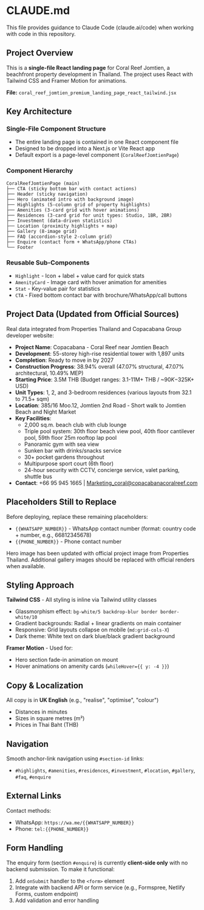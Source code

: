 # CLAUDE.md

This file provides guidance to Claude Code (claude.ai/code) when working with code in this repository.

## Project Overview

This is a **single-file React landing page** for Coral Reef Jomtien, a beachfront property development in Thailand. The project uses React with Tailwind CSS and Framer Motion for animations.

**File:** `coral_reef_jomtien_premium_landing_page_react_tailwind.jsx`

## Key Architecture

### Single-File Component Structure
- The entire landing page is contained in one React component file
- Designed to be dropped into a Next.js or Vite React app
- Default export is a page-level component (`CoralReefJomtienPage`)

### Component Hierarchy
```
CoralReefJomtienPage (main)
├── CTA (sticky bottom bar with contact actions)
├── Header (sticky navigation)
├── Hero (animated intro with background image)
├── Highlights (5-column grid of property highlights)
├── Amenities (3-card grid with hover animations)
├── Residences (3-card grid for unit types: Studio, 1BR, 2BR)
├── Investment (data-driven statistics)
├── Location (proximity highlights + map)
├── Gallery (8-image grid)
├── FAQ (accordion-style 2-column grid)
├── Enquire (contact form + WhatsApp/phone CTAs)
└── Footer
```

### Reusable Sub-Components
- `Highlight` - Icon + label + value card for quick stats
- `AmenityCard` - Image card with hover animation for amenities
- `Stat` - Key-value pair for statistics
- `CTA` - Fixed bottom contact bar with brochure/WhatsApp/call buttons

## Project Data (Updated from Official Sources)

Real data integrated from Properties Thailand and Copacabana Group developer website:
- **Project Name**: Copacabana - Coral Reef near Jomtien Beach
- **Development**: 55-storey high-rise residential tower with 1,897 units
- **Completion**: Ready to move in by 2027
- **Construction Progress**: 38.94% overall (47.07% structural, 47.07% architectural, 10.49% MEP)
- **Starting Price**: 3.5M THB (Budget ranges: 3.1-11M+ THB / ~$90K-$325K+ USD)
- **Unit Types**: 1, 2, and 3-bedroom residences (various layouts from 32.1 to 71.5+ sqm)
- **Location**: 385/16 Moo.12, Jomtien 2nd Road - Short walk to Jomtien Beach and Night Market
- **Key Facilities**:
  - 2,000 sq.m. beach club with club lounge
  - Triple pool system: 30th floor beach view pool, 40th floor cantilever pool, 59th floor 25m rooftop lap pool
  - Panoramic gym with sea view
  - Sunken bar with drinks/snacks service
  - 30+ pocket gardens throughout
  - Multipurpose sport court (6th floor)
  - 24-hour security with CCTV, concierge service, valet parking, shuttle bus
- **Contact**: +66 95 945 1665 | Marketing_coral@copacabanacoralreef.com

## Placeholders Still to Replace

Before deploying, replace these remaining placeholders:
- `{{WHATSAPP_NUMBER}}` - WhatsApp contact number (format: country code + number, e.g., 66812345678)
- `{{PHONE_NUMBER}}` - Phone contact number

Hero image has been updated with official project image from Properties Thailand. Additional gallery images should be replaced with official renders when available.

## Styling Approach

**Tailwind CSS** - All styling is inline via Tailwind utility classes
- Glassmorphism effect: `bg-white/5 backdrop-blur border border-white/10`
- Gradient backgrounds: Radial + linear gradients on main container
- Responsive: Grid layouts collapse on mobile (`md:grid-cols-X`)
- Dark theme: White text on dark blue/black gradient background

**Framer Motion** - Used for:
- Hero section fade-in animation on mount
- Hover animations on amenity cards (`whileHover={{ y: -4 }}`)

## Copy & Localization

All copy is in **UK English** (e.g., "realise", "optimise", "colour")
- Distances in minutes
- Sizes in square metres (m²)
- Prices in Thai Baht (THB)

## Navigation

Smooth anchor-link navigation using `#section-id` links:
- `#highlights`, `#amenities`, `#residences`, `#investment`, `#location`, `#gallery`, `#faq`, `#enquire`

## External Links

Contact methods:
- WhatsApp: `https://wa.me/{{WHATSAPP_NUMBER}}`
- Phone: `tel:{{PHONE_NUMBER}}`

## Form Handling

The enquiry form (section `#enquire`) is currently **client-side only** with no backend submission. To make it functional:
1. Add `onSubmit` handler to the `<form>` element
2. Integrate with backend API or form service (e.g., Formspree, Netlify Forms, custom endpoint)
3. Add validation and error handling
